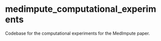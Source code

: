 # medimpute_computational_experiments
Codebase for the computational experiments for the MedImpute paper. 
